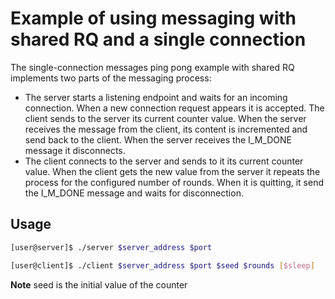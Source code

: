 Example of using messaging with shared RQ and a single connection
===

The single-connection messages ping pong example with shared RQ implements two parts of the messaging process:
- The server starts a listening endpoint and waits for an incoming connection.
When a new connection request appears it is accepted. The client sends to
the server its current counter value. When the server receives the message
from the client, its content is incremented and send back to the client. When
the server receives the I_M_DONE message it disconnects.
- The client connects to the server and sends to it its current counter value.
When the client gets the new value from the server it repeats the process
for the configured number of rounds. When it is quitting, it send the I_M_DONE
message and waits for disconnection.

## Usage

```bash
[user@server]$ ./server $server_address $port
```

```bash
[user@client]$ ./client $server_address $port $seed $rounds [$sleep]
```
**Note** seed is the initial value of the counter
